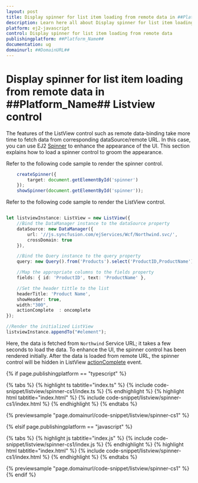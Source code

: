 ```yaml
---
layout: post
title: Display spinner for list item loading from remote data in ##Platform_Name## Listview control | Syncfusion
description: Learn here all about Display spinner for list item loading from remote data in Syncfusion ##Platform_Name## Listview control of Syncfusion Essential JS 2 and more.
platform: ej2-javascript
control: Display spinner for list item loading from remote data 
publishingplatform: ##Platform_Name##
documentation: ug
domainurl: ##DomainURL##
---
```


# Display spinner for list item loading from remote data in ##Platform_Name## Listview control

The features of the ListView control such as remote data-binding take more time to fetch data from corresponding dataSource/remote URL. In this case, you can use EJ2 [Spinner](../../spinner/) to enhance the appearance of the UI. This section explains how to load a spinner control to groom the appearance.

Refer to the following code sample to render the spinner control.

```ts
    createSpinner({
        target: document.getElementById('spinner')
    });
    showSpinner(document.getElementById('spinner'));
```

Refer to the following code sample to render the ListView control.

```ts

let listviewInstance: ListView = new ListView({
    //Bind the DataManager instance to the dataSource property
    dataSource: new DataManager({
        url: '//js.syncfusion.com/ejServices/Wcf/Northwind.svc/',
        crossDomain: true
    }),

    //Bind the Query instance to the query property
    query: new Query().from('Products').select('ProductID,ProductName').take(10),

    //Map the appropriate columns to the fields property
    fields: { id: 'ProductID', text: 'ProductName' },

    //Set the header tittle to the list
    headerTitle: 'Product Name',
    showHeader: true,
    width:"300",
    actionComplete  : oncomplete
});

//Render the initialized ListView
listviewInstance.appendTo("#element");
```

Here, the data is fetched from `Northwind` Service URL; it takes a few seconds to load the data. To enhance the UI, the spinner control has been rendered initially. After the data is loaded from remote URL, the spinner control will be hidden in ListView [actionComplete](../../api/list-view#actioncomplete) event.

{% if page.publishingplatform == "typescript" %}

 {% tabs %}
{% highlight ts tabtitle="index.ts" %}
{% include code-snippet/listview/spinner-cs1/index.ts %}
{% endhighlight %}
{% highlight html tabtitle="index.html" %}
{% include code-snippet/listview/spinner-cs1/index.html %}
{% endhighlight %}
{% endtabs %}
        
{% previewsample "page.domainurl/code-snippet/listview/spinner-cs1" %}

{% elsif page.publishingplatform == "javascript" %}

{% tabs %}
{% highlight js tabtitle="index.js" %}
{% include code-snippet/listview/spinner-cs1/index.js %}
{% endhighlight %}
{% highlight html tabtitle="index.html" %}
{% include code-snippet/listview/spinner-cs1/index.html %}
{% endhighlight %}
{% endtabs %}

{% previewsample "page.domainurl/code-snippet/listview/spinner-cs1" %}
{% endif %}
